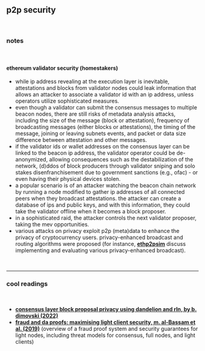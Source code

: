 ## p2p security

<br>

### notes

<br>

#### ethereum validator security (homestakers)

* while ip address revealing at the execution layer is inevitable, attestations and blocks from validator nodes could leak information that allows an attacker to associate a validator id with an ip address, unless operators utilize sophisticated measures.
* even though a validator can submit the consensus messages to multiple beacon nodes, there are still risks of metadata analysis attacks, including the size of the message (block or attestation), frequency of broadcasting messages (either blocks or attestations), the timing of the message, joining or leaving subnets events, and packet or data size difference between attestation and other messages.
* if the validator ids or wallet addresses on the consensus layer can be linked to the beacon ip address, the validator operator could be de-anonymized, allowing consequences such as the destabilization of the network, (d)ddos of block producers through validator sniping and solo stakes disenfranchisement due to government sanctions (e.g., ofac) - or even having their physical devices stolen.
* a popular scenario is of an attacker watching the beacon chain network by running a node modified to gather ip addresses of all connected peers when they broadcast attestations. the attacker can create a database of ips and public keys, and with this information, they could take the validator offline when it becomes a block proposer.
* in a sophisticated raid, the attacker controls the next validator proposer, taking the mev opportunities.
* various attacks on privacy exploit p2p (meta)data to enhance the privacy of cryptocurrency users. privacy-enhanced broadcast and routing algorithms were proposed (for instance, **[ethp2psim](https://arxiv.org/abs/2306.15024)** discuss implementing and evaluating various privacy-enhanced broadcast).

<br>

----

### cool readings

<br>

* **[consensus layer block proposal privacy using dandelion and rln, by b. dimovski (2022)](https://hackmd.io/CwEll0uLQNm4J4-vfqsnKg)**
* **[fraud and da proofs: maximising light client security, m. al-Bassam et al. (2019)](https://arxiv.org/pdf/1809.09044)** (overview of a fraud proof system and security guarantees for light nodes,  including threat models for consensus, full nodes, and light clients)
